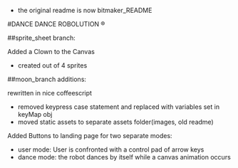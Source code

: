 - the original readme is now bitmaker_README

#DANCE DANCE ROBOLUTION ®

##sprite_sheet branch:

Added a Clown to the Canvas
- created out of 4 sprites


##moon_branch additions:

rewritten in nice coffeescript
- removed keypress case statement and replaced with variables set in keyMap obj
- moved static assets to separate assets folder(images, old readme)

Added Buttons to landing page for two separate modes:
- user mode: User is confronted with a control pad of arrow keys
- dance mode: the robot dances by itself while a canvas animation occurs
